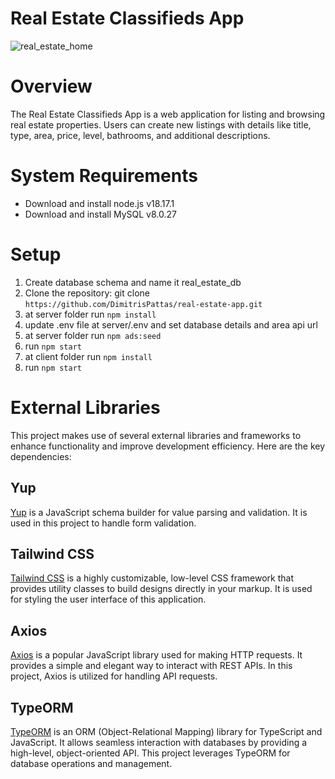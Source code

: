 # Real Estate Classifieds App

![real_estate_home](https://github.com/DimitrisPattas/real-estate-app/assets/142221795/f38b31f6-faf7-4355-93b6-fb95a877cead)

# Overview
The Real Estate Classifieds App is a web application for listing and browsing real estate properties. Users can create new listings with details like title, type, area, price, level, bathrooms, and additional descriptions.

# System Requirements
- Download and install node.js v18.17.1
- Download and install MySQL v8.0.27

# Setup
1. Create database schema and name it real_estate_db
2. Clone the repository: git clone `https://github.com/DimitrisPattas/real-estate-app.git`
3. at server folder run `npm install`
4. update .env file at server/.env and set database details and area api url 
5. at server folder run `npm ads:seed`
6. run `npm start`
7. at client folder run `npm install`
8. run `npm start`

# External Libraries

This project makes use of several external libraries and frameworks to enhance functionality and improve development efficiency. Here are the key dependencies:

## Yup

[Yup](https://github.com/jquense/yup) is a JavaScript schema builder for value parsing and validation. It is used in this project to handle form validation.

## Tailwind CSS

[Tailwind CSS](https://tailwindcss.com/) is a highly customizable, low-level CSS framework that provides utility classes to build designs directly in your markup. It is used for styling the user interface of this application.

## Axios

[Axios](https://axios-http.com/) is a popular JavaScript library used for making HTTP requests. It provides a simple and elegant way to interact with REST APIs. In this project, Axios is utilized for handling API requests.

## TypeORM

[TypeORM](https://typeorm.io/) is an ORM (Object-Relational Mapping) library for TypeScript and JavaScript. It allows seamless interaction with databases by providing a high-level, object-oriented API. This project leverages TypeORM for database operations and management.


